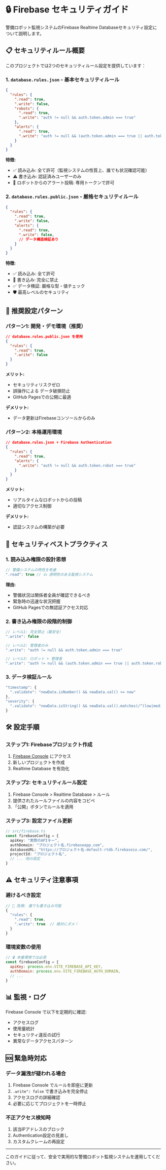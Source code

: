 # 🔒 Firebase セキュリティガイド

警備ロボット監視システムのFirebase Realtime Databaseセキュリティ設定について説明します。

## 📋 セキュリティルール概要

このプロジェクトでは2つのセキュリティルール設定を提供しています：

### 1. `database.rules.json` - 基本セキュリティルール

```json
{
  "rules": {
    ".read": true,
    ".write": false,
    "robots": {
      ".read": true,
      ".write": "auth != null && auth.token.admin === true"
    },
    "alerts": {
      ".read": true,
      ".write": "auth != null && (auth.token.admin === true || auth.token.robot === true)"
    }
  }
}
```

**特徴:**
- ✅ 読み込み: 全て許可（監視システムの性質上、誰でも状況確認可能）
- ⚠️ 書き込み: 認証済みユーザーのみ
- 🤖 ロボットからのアラート投稿: 専用トークンで許可

### 2. `database.rules.public.json` - 厳格セキュリティルール

```json
{
  "rules": {
    ".read": true,
    ".write": false,
    "alerts": {
      ".read": true,
      ".write": false,
      // データ構造検証あり
    }
  }
}
```

**特徴:**
- ✅ 読み込み: 全て許可
- 🚫 書き込み: 完全に禁止
- ✅ データ検証: 厳格な型・値チェック
- 🛡️ 最高レベルのセキュリティ

## 🚀 推奨設定パターン

### パターン1: 開発・デモ環境（推奨）
```json
// database.rules.public.json を使用
{
  "rules": {
    ".read": true,
    ".write": false
  }
}
```

**メリット:**
- セキュリティリスクゼロ
- 誤操作による データ破損防止
- GitHub Pagesでの公開に最適

**デメリット:**
- データ更新はFirebaseコンソールからのみ

### パターン2: 本格運用環境
```json
// database.rules.json + Firebase Authentication
{
  "rules": {
    ".read": true,
    "alerts": {
      ".write": "auth != null && auth.token.robot === true"
    }
  }
}
```

**メリット:**
- リアルタイムなロボットからの投稿
- 適切なアクセス制御

**デメリット:**
- 認証システムの構築が必要

## 🔐 セキュリティベストプラクティス

### 1. 読み込み権限の設計思想
```javascript
// 警備システムの特性を考慮
".read": true // 👍 透明性のある監視システム
```

**理由:**
- 警備状況は関係者全員が確認できるべき
- 緊急時の迅速な状況把握
- GitHub Pagesでの無認証アクセス対応

### 2. 書き込み権限の段階的制御
```javascript
// レベル1: 完全禁止（最安全）
".write": false

// レベル2: 管理者のみ
".write": "auth != null && auth.token.admin === true"

// レベル3: ロボット + 管理者
".write": "auth != null && (auth.token.admin === true || auth.token.robot === true)"
```

### 3. データ検証ルール
```javascript
"timestamp": {
  ".validate": "newData.isNumber() && newData.val() <= now"
},
"severity": {
  ".validate": "newData.isString() && newData.val().matches(/^(low|medium|high|critical)$/)"
}
```

## 🛠️ 設定手順

### ステップ1: Firebaseプロジェクト作成
1. [Firebase Console](https://console.firebase.google.com/) にアクセス
2. 新しいプロジェクトを作成
3. Realtime Database を有効化

### ステップ2: セキュリティルール設定
1. Firebase Console > Realtime Database > ルール
2. 提供されたルールファイルの内容をコピペ
3. 「公開」ボタンでルールを適用

### ステップ3: 設定ファイル更新
```typescript
// src/firebase.ts
const firebaseConfig = {
  apiKey: "実際のAPIキー",
  authDomain: "プロジェクト名.firebaseapp.com",
  databaseURL: "https://プロジェクト名-default-rtdb.firebaseio.com/",
  projectId: "プロジェクト名",
  // ... 他の設定
}
```

## ⚠️ セキュリティ注意事項

### 避けるべき設定
```javascript
// 🚫 危険: 誰でも書き込み可能
{
  "rules": {
    ".read": true,
    ".write": true  // 絶対にダメ！
  }
}
```

### 環境変数の使用
```javascript
// 🔒 本番環境では必須
const firebaseConfig = {
  apiKey: process.env.VITE_FIREBASE_API_KEY,
  authDomain: process.env.VITE_FIREBASE_AUTH_DOMAIN,
  // ...
}
```

## 📊 監視・ログ

Firebase Console で以下を定期的に確認:
- アクセスログ
- 使用量統計
- セキュリティ違反の試行
- 異常なデータアクセスパターン

## 🆘 緊急時対応

### データ漏洩が疑われる場合
1. Firebase Console でルールを即座に更新
2. `.write": false` で書き込みを完全停止
3. アクセスログの詳細確認
4. 必要に応じてプロジェクトを一時停止

### 不正アクセス検知時
1. 該当IPアドレスのブロック
2. Authentication設定の見直し
3. カスタムクレームの再設定

---

このガイドに従って、安全で実用的な警備ロボット監視システムを運用してください。